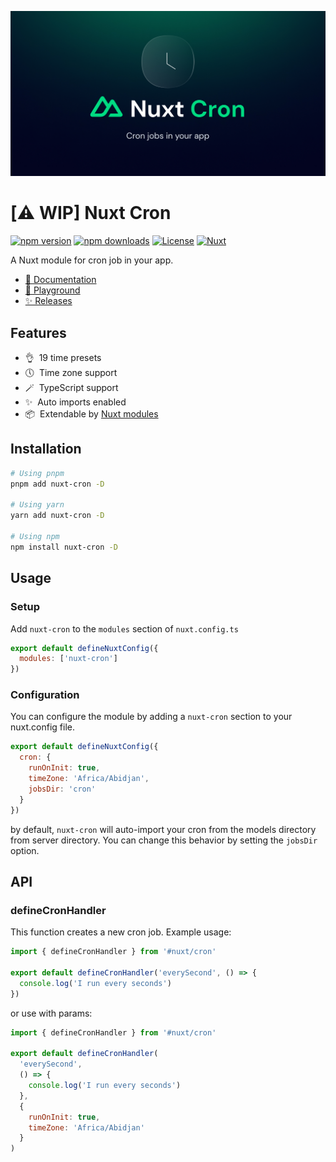 [![nuxt-cron](docs/public/cover.jpg)](https://nuxt-cron.hywax.space)

# [⚠️ WIP] Nuxt Cron

[![npm version][npm-version-src]][npm-version-href]
[![npm downloads][npm-downloads-src]][npm-downloads-href]
[![License][license-src]][license-href]
[![Nuxt][nuxt-src]][nuxt-href]

A Nuxt module for cron job in your app.

- [📖 Documentation](https://nuxt-cron.hywax.space)
- [🏀 Playground](https://nuxt-cron.hywax.space/playground)
- [✨ Releases](https://github.com/hywax/nuxt-cron/releases)

## Features

- 👌&nbsp; 19 time presets
- 🕔️&nbsp; Time zone support
- 🪄️&nbsp; TypeScript support
- ✨&nbsp; Auto imports enabled
- 📦&nbsp; Extendable by [Nuxt modules](https://nuxt.com/modules)

## Installation

```bash
# Using pnpm
pnpm add nuxt-cron -D

# Using yarn
yarn add nuxt-cron -D

# Using npm
npm install nuxt-cron -D
```

## Usage

### Setup

Add `nuxt-cron` to the `modules` section of `nuxt.config.ts`

```js
export default defineNuxtConfig({
  modules: ['nuxt-cron']
})
```

### Configuration

You can configure the module by adding a `nuxt-cron` section to your nuxt.config file.

```js
export default defineNuxtConfig({
  cron: {
    runOnInit: true,
    timeZone: 'Africa/Abidjan',
    jobsDir: 'cron'
  }
})
```

by default, `nuxt-cron` will auto-import your cron from the models directory from server directory. You can change this behavior by setting the `jobsDir` option.

## API

### defineCronHandler

This function creates a new cron job. Example usage:

```js
import { defineCronHandler } from '#nuxt/cron'

export default defineCronHandler('everySecond', () => {
  console.log('I run every seconds')
})
```

or use with params:

```js
import { defineCronHandler } from '#nuxt/cron'

export default defineCronHandler(
  'everySecond',
  () => {
    console.log('I run every seconds')
  },
  {
    runOnInit: true,
    timeZone: 'Africa/Abidjan'
  }
)
```

<!-- Badges -->

[npm-version-src]: https://img.shields.io/npm/v/nuxt-cron/latest.svg?style=flat&colorA=18181B&colorB=28CF8D
[npm-version-href]: https://npmjs.com/package/nuxt-cron
[npm-downloads-src]: https://img.shields.io/npm/dm/nuxt-cron.svg?style=flat&colorA=18181B&colorB=28CF8D
[npm-downloads-href]: https://npmjs.com/package/nuxt-cron
[license-src]: https://img.shields.io/npm/l/nuxt-cron.svg?style=flat&colorA=18181B&colorB=28CF8D
[license-href]: https://npmjs.com/package/nuxt-cron
[nuxt-src]: https://img.shields.io/badge/Nuxt-18181B?logo=nuxt.js
[nuxt-href]: https://nuxt.com
